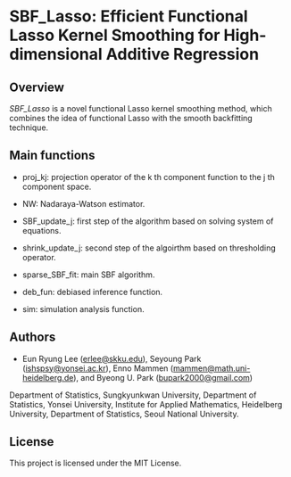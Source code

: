 # SBF_Lasso: Efficient Functional Lasso Kernel Smoothing for High-dimensional Additive Regression


## Overview

*SBF_Lasso* is a novel functional Lasso kernel smoothing method, which combines the idea of functional Lasso with the smooth backfitting technique.


## Main functions

- proj_kj: projection operator of the k th component function to the j th component space.

- NW: Nadaraya-Watson estimator.

- SBF_update_j: first step of the algorithm based on solving system of equations.

- shrink_update_j: second step of the algoirthm based on thresholding operator.

- sparse_SBF_fit: main SBF algorithm.

- deb_fun: debiased inference function.

- sim: simulation analysis function.


## Authors

* Eun Ryung Lee (erlee@skku.edu), Seyoung Park (ishspsy@yonsei.ac.kr), Enno Mammen (mammen@math.uni-heidelberg.de), and Byeong U. Park (bupark2000@gmail.com)
  
 Department of Statistics, Sungkyunkwan University, Department of Statistics, Yonsei University, Institute for Applied Mathematics, Heidelberg University, Department of Statistics, Seoul National University.


## License

This project is licensed under the MIT License.




